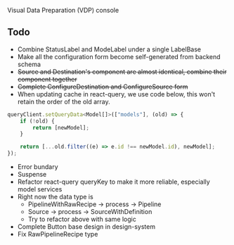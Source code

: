 Visual Data Preparation (VDP) console

## Todo

- Combine StatusLabel and ModeLabel under a single LabelBase
- Make all the configuration form become self-generated from backend schema
- ~~Source and Destination's component are almost identical, combine their component together~~
- ~~Complete ConfigureDestination and ConfigureSource form~~
- When updating cache in react-query, we use code below, this won't retain the order of the old array.

```js
queryClient.setQueryData<Model[]>(["models"], (old) => {
	if (!old) {
		return [newModel];
	}

	return [...old.filter((e) => e.id !== newModel.id), newModel];
});
```

- Error bundary
- Suspense
- Refactor react-query queryKey to make it more reliable, especially model services
- Right now the data type is 
	- PipelineWithRawRecipe -> process -> Pipeline
	- Source -> process -> SourceWithDefinition
	- Try to refactor above with same logic
- Complete Button base design in design-system
- Fix RawPipelineRecipe type